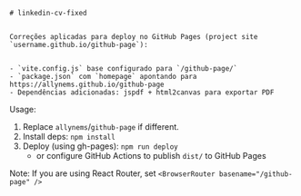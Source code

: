     # linkedin-cv-fixed


    Correções aplicadas para deploy no GitHub Pages (project site `username.github.io/github-page`):


    - `vite.config.js` base configurado para `/github-page/`
    - `package.json` com `homepage` apontando para https://allynems.github.io/github-page
    - Dependências adicionadas: jspdf + html2canvas para exportar PDF

Usage:

1. Replace `allynems`/`github-page` if different.
2. Install deps: `npm install`
3. Deploy (using gh-pages): `npm run deploy`
   - or configure GitHub Actions to publish `dist/` to GitHub Pages

Note: If you are using React Router, set `<BrowserRouter basename="/github-page" />`
